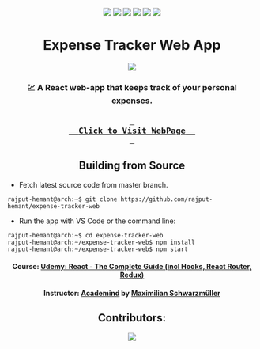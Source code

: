 <div align=center>

![][views] ![][stars] ![][forks] ![][issues] ![][license] ![][repo-size]

# Expense Tracker Web App

![](https://img.icons8.com/fluency/180/null/money-yours.png)

### 💹 A React web-app that keeps track of your personal expenses.

### **[<kbd> <br> &nbsp; **Click to Visit WebPage** &nbsp; <br> </kbd>][site]**

## Building from Source

</div>

- Fetch latest source code from master branch.

```console
rajput-hemant@arch:~$ git clone https://github.com/rajput-hemant/expense-tracker-web
```

- Run the app with VS Code or the command line:

```console
rajput-hemant@arch:~$ cd expense-tracker-web
rajput-hemant@arch:~/expense-tracker-web$ npm install
rajput-hemant@arch:~/expense-tracker-web$ npm start
```

<div align = center>

#### Course: [Udemy: React - The Complete Guide (incl Hooks, React Router, Redux)][course]

#### Instructor: [Academind][academind] by [Maximilian Schwarzmüller][max]

## Contributors:

[![][contributors]][contributors-graph]

</div>

<!----------------------------------{ Labels }--------------------------------->

[views]: https://komarev.com/ghpvc/?username=expense-tracker-web&label=view%20counter&color=red&style=flat
[repo-size]: https://img.shields.io/github/repo-size/rajput-hemant/expense-tracker-web
[issues]: https://img.shields.io/github/issues-raw/rajput-hemant/expense-tracker-web
[license]: https://img.shields.io/github/license/rajput-hemant/expense-tracker-web
[forks]: https://img.shields.io/github/forks/rajput-hemant/expense-tracker-web?style=flat
[stars]: https://img.shields.io/github/stars/rajput-hemant/expense-tracker-web
[contributors]: https://contrib.rocks/image?repo=rajput-hemant/expense-tracker-web&max=500
[contributors-graph]: https://github.com/rajput-hemant/expense-tracker-web/graphs/contributors

<!-----------------------------------{ Links }---------------------------------->

[site]: https://rajput-hemant.github.io/expense-tracker-web/
[course]: https://www.udemy.com/course/react-the-complete-guide-incl-redux/
[academind]: https://www.udemy.com/user/academind/
[max]: https://www.udemy.com/user/maximilian-schwarzmuller/
